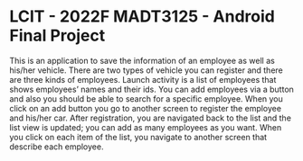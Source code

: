 
# LCIT - 2022F MADT3125 - Android Final Project

This is an application to save the information of an employee as well as his/her vehicle. There are two types of vehicle you can register and there are three kinds of employees.
Launch activity is a list of employees that shows employees’ names and their ids. You can add employees via a button and also you should be able to search for a specific employee. When you click on an add button you go to another screen to register the employee and his/her car. After registration, you are navigated back to the list and the list view is updated; you can add as many employees as you want. When you click on each item of the list, you navigate to another screen that describe each employee.
